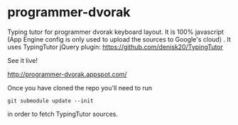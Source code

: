 programmer-dvorak
=================

Typing tutor for programmer dvorak keyboard layout. It is 100% javascript (App Engine config is only used to upload the sources to Google's cloud) . It uses TypingTutor jQuery plugin:
https://github.com/denisk20/TypingTutor

See it live!

http://programmer-dvorak.appspot.com/

Once you have cloned the repo you'll need to run

    git submodule update --init
in order to fetch TypingTutor sources.
